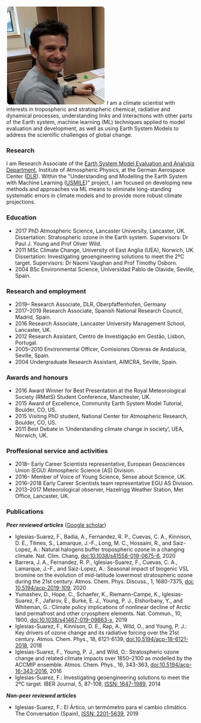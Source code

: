 ![Fernando Iglesias-Suarez](fernando_iglesias-suarez.png)
I am a climate scientist with interests in tropospheric and stratospheric chemical, radiative and dynamical processes, understanding links and interactions with other parts of the Earth system, machine learning (ML) techniques applied to model evaluation and development, as well as using Earth System Models to address the scientific challenges of global change.

### Research
I am Research Associate of the [Earth System Model Evaluation and Analysis Department](https://www.dlr.de/pa/en/desktopdefault.aspx/tabid-10557/18322_read-42768/), Institute of Atmospheric Physics, at the German Aerospace Center ([DLR](https://www.dlr.de/EN/Home/home_node.html)). Within the "Understanding and Modelling the Earth System with Machine Learning ([USMILE](https://www.dlr.de/content/en/articles/news/2019/04/20191011_ai-for-understanding-and-modelling-the-earth-system.html))" project, I am focused on developing new methods and approaches via ML means to eliminate long-standing systematic errors in climate models and to provide more robust climate projections.

### Education
- 2017 PhD Atmospheric Science, Lancaster University, Lancaster, UK. Dissertation: Stratospheric ozone in the Earth system.
	Supervisors: Dr Paul J. Young and Prof Oliver Wild.
- 2011 MSc Climate Change, University of East Anglia (UEA), Norwich, UK. Dissertation: Investigating geoengineering solutions to meet the 2ºC target. Supervisors: Dr Naomi Vaughan and Prof Timothy Osborn.
- 2004 BSc Environmental Science, Universidad Pablo de Olavide, Seville, Spain.

### Research and employment
- 2019–     Research Associate, DLR, Oberpfaffenhofen, Germany
- 2017–2019 Research Associate, Spanish National Research Council, Madrid, Spain.
- 2016      Research Associate, Lancaster University Management School, Lancaster, UK.
- 2012      Research Assistant, Centro de Investigação em Gestão, Lisbon, Portugal.
- 2005–2010 Environmental Officer, Comisiones Obreras de Andalucia, Seville, Spain.
- 2004      Undergraduate Research Assistant, AIMCRA, Seville, Spain.

### Awards and honours
- 2016 	Award Winner for Best Presentation at the Royal Meteorological Society (RMetS) 	Student Conference, Manchester, UK.
- 2015 	Award of Excellence, Community Earth System Model Tutorial, Boulder, CO, US.
- 2015 	Visiting PhD student, National Center for Atmospheric Research, Boulder, CO, US.
- 2011 	Best Debate in ‘Understanding climate change in society’, UEA, Norwich, UK.

### Proffesional service and activities
- 2018– Early Career Scientists representative, European Geosciences Union (EGU) Atmospheric Science (AS) Division.
- 2016– Member of Voice of Young Science, Sense about Science, UK.
- 2016–2018 Early Career Scientists team representative EGU AS Division.
- 2013–2017 Meteorological observer, Hazelrigg Weather Station, Met Office, Lancaster, UK.

### Publications
***Peer reviewed articles*** ([Google scholar](http://bit.ly/2mGeGnW))
- Iglesias-Suarez, F., Badia, A., Fernandez, R. P., Cuevas, C. A., Kinnison, D. E., Tilmes, S., Lamarque, J.-F., Long, M. C., Hossaini, R., and Saiz-Lopez, A.: Natural halogens buffer tropospheric ozone in a changing climate. Nat. Clim. Chang, [doi:10.1038/s41558-019-0675-6](https://www.nature.com/articles/s41558-019-0675-6), 2020
- Barrera, J. A., Fernandez, R. P., Iglesias-Suarez, F., Cuevas, C. A., Lamarque, J.-F., and Saiz-Lopez, A.: Seasonal impact of biogenic VSL bromine on the evolution of mid-latitude lowermost stratospheric ozone during the 21st century. Atmos. Chem. Phys. Discuss., 1, 1680-7375, [doi: 10.5194/acp-2019-109](https://www.atmos-chem-phys-discuss.net/acp-2019-1091/), 2020
- Yumashev, D., Hope, C., Schaefer, K., Riemann-Campe, K., Iglesias-Suarez, F., Jafarov, E., Burke, E. J., Young, P. J., Elshorbany, Y., and Whiteman, G.: Climate policy implications of nonlinear decline of Arctic land permafrost and other cryosphere elements. Nat. Commun., 10, 1900, [doi:10.1038/s41467-019-09863-x](https://www.nature.com/articles/s41467-019-09863-x), 2019
- Iglesias-Suarez, F., Kinnison, D. E., Rap, A., Wild, O., and Young, P. J.: Key drivers of ozone change and its radiative forcing over the 21st century. Atmos. Chem. Phys., 18, 6121-6139, [doi:10.5194/acp-18-6121-2018](https://www.atmos-chem-phys.net/18/6121/2018/), 2018
- Iglesias-Suarez, F., Young, P. J., and Wild, O.: Stratospheric ozone change and related climate impacts over 1850–2100 as modelled by the ACCMIP ensemble. Atmos. Chem. Phys., 16, 343-363, [doi:10.5194/acp-16-343-2016](https://www.atmos-chem-phys.net/16/343/2016/acp-16-343-2016.html), 2016
- Iglesias-Suarez, F.: Investigating geoengineering solutions to meet the 2ºC target. IBER Journal, 5, 87-108, [ISSN: 1647-1989](http://recil.grupolusofona.pt/handle/10437/7942), 2014

***Non-peer reviewed articles***
- Iglesias-Suarez, F.: El Ártico, un termómetro para el cambio climático. The Conversation (Spain), [ISSN: 2201-5639](https://theconversation.com/el-artico-un-termometro-del-cambio-climatico-122074), 2019
